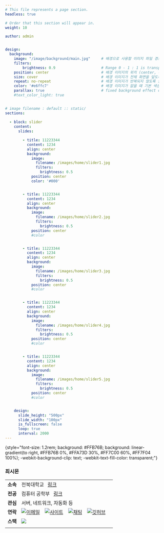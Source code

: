 ```yaml
---
# This file represents a page section.
headless: true

# Order that this section will appear in.
weight: 10

author: admin


design:
  background:
    image: "/image/background/main.jpg"     # 배경으로 사용할 이미지 파일 경로
    filters:
        brightness: 0.9                     # Range 0 - 1 : 1 is transparent and 0 is opaque
    position: center                        # 배경 이미지의 위치 (center, contain, actual)
    size: cover                             # 배경 이미지가 전체 화면을 덮도록 설정
    repeat: no-repeat                       # 배경 이미지가 반복되지 않도록 설정
    color: '#e6ffc7'                        # 배경 이미지가 없을 때 기본 색상
    parallax: true                          # fixed background effect on desktop
    #text_color_light: true                  

      
# image filename : default :: static/
sections:  
  
  - block: slider
    content: 
      slides:

        - title: 11223344
          content: 1234
          align: center
          background:
            image:
              filename: /images/home/slider1.jpg
              filters:
                brightness: 0.5
            position: center
            color: '#000'


        - title: 11223344
          content: 1234
          align: center
          background:
            image:
              filename: /images/home/slider2.jpg
              filters:
                brightness: 0.5
            position: center
            #color


        - title: 11223344
          content: 1234
          align: center
          background:
            image:
              filename: /images/home/slider3.jpg
              filters:
                brightness: 0.5
            position: center
            #color


        - title: 11223344
          content: 1234
          align: center
          background:
            image:
              filename: /images/home/slider4.jpg
              filters:
                brightness: 0.5
            position: center
            #color


        - title: 11223344
          content: 1234
          align: center
          background:
            image:
              filename: /images/home/slider5.jpg
              filters:
                brightness: 0.5
            position: center
            #color


    design: 
      slide_height: "500px"
      slide_width: "100px"
      is_fullscreen: false
      loop: true
      interval: 2000
---
```


{style="font-size: 1.2rem; background: #FFB76B; background: linear-gradient(to right, #FFB76B 0%, #FFA73D 30%, #FF7C00 60%, #FF7F04 100%); -webkit-background-clip: text; -webkit-text-fill-color: transparent;"}

### 최시몬
||||
|--|--|--|
|**소속**|전북대학교 &ensp;[링크](https://www.jbnu.ac.kr/kor/)|
|**전공**|컴퓨터 공학부 &ensp;[링크](https://csai.jbnu.ac.kr/csai/index.do)|
|**관심**|서버, 네트워크, 자동화 등|
|**연락**|[![이메일](/icons/envelope-at.svg)](mailto:nodove@nodove.com) &ensp; [![사이트](/icons/box-arrow-up-right.svg)](nodove.com) &ensp; [![채팅](/icons/chat-left.svg)](chat.career-block.com?receiver=nodove) &ensp; [![깃허브](/icons/iconmonstr-github-1.svg)](https://choisimo.github.com)|
|**스택**|[![](/icons/code.svg)]()|
||
